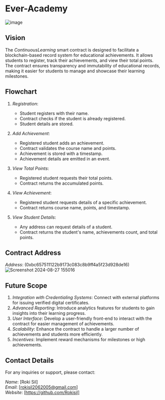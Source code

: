 # Ever-Academy
![image](https://github.com/user-attachments/assets/2de4d706-e0c4-4b21-970a-269d9fbaf722)

## Vision

The *ContinuousLearning* smart contract is designed to facilitate a blockchain-based record system for educational achievements. It allows students to register, track their achievements, and view their total points. The contract ensures transparency and immutability of educational records, making it easier for students to manage and showcase their learning milestones.

## Flowchart

1. *Registration*:
   - Student registers with their name.
   - Contract checks if the student is already registered.
   - Student details are stored.

2. *Add Achievement*:
   - Registered student adds an achievement.
   - Contract validates the course name and points.
   - Achievement is stored with a timestamp.
   - Achievement details are emitted in an event.

3. *View Total Points*:
   - Registered student requests their total points.
   - Contract returns the accumulated points.

4. *View Achievement*:
   - Registered student requests details of a specific achievement.
   - Contract returns course name, points, and timestamp.

5. *View Student Details*:
   - Any address can request details of a student.
   - Contract returns the student's name, achievements count, and total points.

## Contract Address

*Address*: (0xbc657511122b9173c083c8b9ff4a5f23d928de16)
![Screenshot 2024-08-27 155016](https://github.com/user-attachments/assets/e82c9c6f-fc6b-4291-9413-98d0aa936014)


## Future Scope

1. *Integration with Credentialing Systems*: Connect with external platforms for issuing verified digital certificates.
2. *Advanced Reporting*: Introduce analytics features for students to gain insights into their learning progress.
3. *User Interface*: Develop a user-friendly front-end to interact with the contract for easier management of achievements.
4. *Scalability*: Enhance the contract to handle a larger number of achievements and students more efficiently.
5. *Incentives*: Implement reward mechanisms for milestones or high achievements.

## Contact Details

For any inquiries or support, please contact:

*Name*: [Roki Sil]  
*Email*: [rokisil2062005@gmail.com]  
*Website*: [https://github.com/Rokisil]
